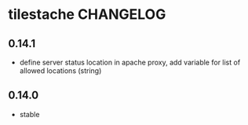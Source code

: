 tilestache CHANGELOG
===================

0.14.1
------
- define server status location in apache proxy, add variable
  for list of allowed locations (string)

0.14.0
------
- stable
